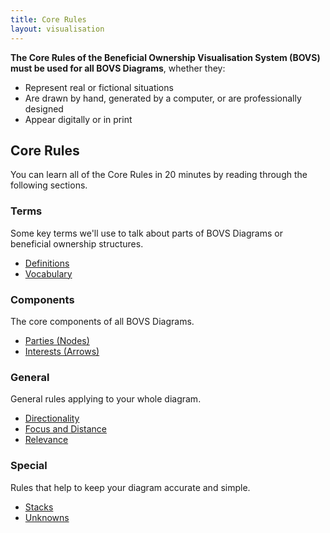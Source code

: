 ```yaml
---
title: Core Rules
layout: visualisation
---
```


**The Core Rules of the Beneficial Ownership Visualisation System (BOVS) must be used for all BOVS Diagrams**, whether they:

* Represent real or fictional situations
* Are drawn by hand, generated by a computer, or are professionally designed
* Appear digitally or in print


## Core Rules

You can learn all of the Core Rules in 20 minutes by reading through the following sections.

### Terms

Some key terms we'll use to talk about parts of BOVS Diagrams or beneficial ownership structures.

* [Definitions](/visualisation/core/definitions)
* [Vocabulary](/visualisation/core/vocabulary)

### Components

The core components of all BOVS Diagrams.

* [Parties (Nodes)](/visualisation/core/parties-nodes)
* [Interests (Arrows)](/visualisation/core/interests-arrows)

### General

General rules applying to your whole diagram.

* [Directionality](/visualisation/core/directionality)
* [Focus and Distance](/visualisation/core/focus-distance)
* [Relevance](/visualisation/core/relevance)

### Special

Rules that help to keep your diagram accurate and simple.

* [Stacks](/visualisation/core/stacks)
* [Unknowns](/visualisation/core/unknowns)